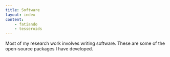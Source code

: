 ```yaml
---
title: Software
layout: index
content:
    - fatiando
    - tesseroids
---
```


Most of my research work involves writing software. These are some of the
open-source packages I have developed.
